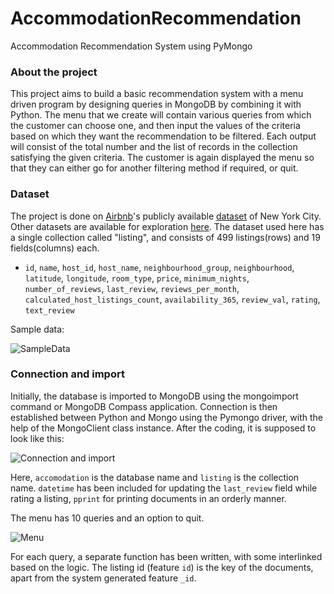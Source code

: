 # AccommodationRecommendation
Accommodation Recommendation System using PyMongo

### About the project
This project aims to build a basic recommendation system with a menu driven program by designing queries in MongoDB by combining it with Python. The menu that we create will contain various queries from which the customer can choose one, and then input the values of the criteria based on which they want the recommendation to be filtered. Each output will consist of the total number and the list of records in the collection satisfying the given criteria. The customer is again displayed the menu so that they can either go for another filtering method if required, or quit.

### Dataset
The project is done on [Airbnb](https://en.wikipedia.org/wiki/Airbnb)'s publicly available [dataset](https://github.com/ashmeetchhabra/AirBnB-Data-analysis-and-recommendation-system/blob/master/airbnb500.csv) of New York City. Other datasets are available for exploration [here](http://insideairbnb.com/). The dataset used here has a single collection called "listing", and consists of 499 listings(rows) and 19 fields(columns) each.
- `id`, `name`, `host_id`, `host_name`, `neighbourhood_group`, `neighbourhood`, `latitude`, `longitude`, `room_type`, `price`, `minimum_nights`, `number_of_reviews`, `last_review`, `reviews_per_month`, `calculated_host_listings_count`, `availability_365`, `review_val`, `rating`, `text_review`

Sample data:

![SampleData](https://user-images.githubusercontent.com/67685791/120346170-c1069e80-c318-11eb-899f-325ceb1b0e63.png)

### Connection and import
Initially, the database is imported to MongoDB using the mongoimport command or MongoDB Compass application. Connection is then established between Python and Mongo using the Pymongo driver, with the help of the MongoClient class instance. After the coding, it is supposed to look like this:

![Connection and import](https://user-images.githubusercontent.com/67685791/120346702-3e321380-c319-11eb-9583-c7bea6f18b07.png)

Here, `accomodation` is the database name and `listing` is the collection name.
`datetime` has been included for updating the `last_review` field while rating a listing,  `pprint` for printing documents in an orderly manner.

The menu has 10 queries and an option to quit.

![Menu](https://user-images.githubusercontent.com/67685791/120347654-1abb9880-c31a-11eb-8359-75c8efa7d397.png)

For each query, a separate function has been written, with some interlinked based on the logic. The listing id (feature `id`) is the key of the documents, apart from the system generated feature `_id`.
